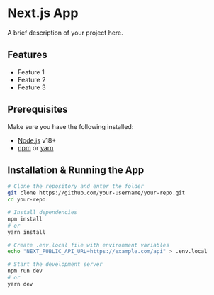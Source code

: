 # Next.js App

A brief description of your project here.

## Features

- Feature 1
- Feature 2
- Feature 3

## Prerequisites

Make sure you have the following installed:

- [Node.js](https://nodejs.org/) v18+
- [npm](https://www.npmjs.com/) or [yarn](https://yarnpkg.com/)

## Installation & Running the App

```bash
# Clone the repository and enter the folder
git clone https://github.com/your-username/your-repo.git
cd your-repo

# Install dependencies
npm install
# or
yarn install

# Create .env.local file with environment variables
echo "NEXT_PUBLIC_API_URL=https://example.com/api" > .env.local

# Start the development server
npm run dev
# or
yarn dev
